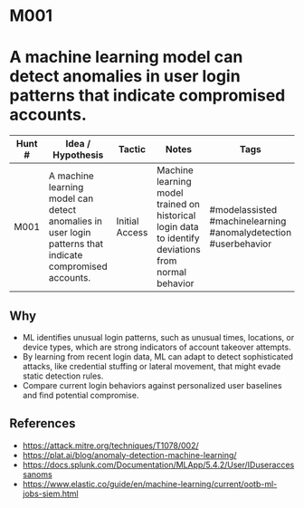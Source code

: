 # M001
# A machine learning model can detect anomalies in user login patterns that indicate compromised accounts.

| Hunt # | Idea / Hypothesis                                                                                     | Tactic                       | Notes                                     | Tags                                   | **Submitter**      |  
|--------------|------------------------------------------------------------------------------------------------|------------------------------|-------------------------------------------|----------------------------------------|--------------------|
| M001         | A machine learning model can detect anomalies in user login patterns that indicate compromised accounts. | Initial Access            | Machine learning model trained on historical login data to identify deviations from normal behavior | #modelassisted #machinelearning #anomalydetection #userbehavior |  [Sydney Marrone](https://x.com/letswastetime) 


## Why

- ML identifies unusual login patterns, such as unusual times, locations, or device types, which are strong indicators of account takeover attempts.
- By learning from recent login data, ML can adapt to detect sophisticated attacks, like credential stuffing or lateral movement, that might evade static detection rules.
- Compare current login behaviors against personalized user baselines and find potential compromise.


## References

- https://attack.mitre.org/techniques/T1078/002/
- https://plat.ai/blog/anomaly-detection-machine-learning/
- https://docs.splunk.com/Documentation/MLApp/5.4.2/User/IDuseraccessanoms
- https://www.elastic.co/guide/en/machine-learning/current/ootb-ml-jobs-siem.html
